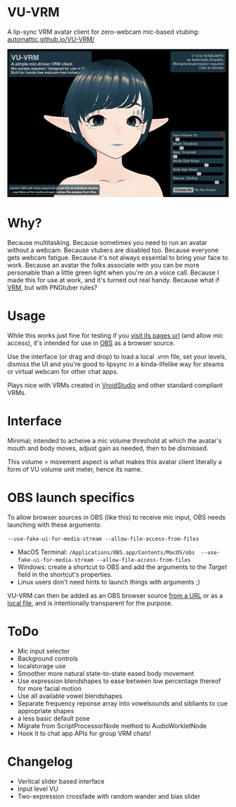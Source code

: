 # VU-VRM
A lip-sync VRM avatar client for zero-webcam mic-based vtubing: 
[automattic.github.io/VU-VRM/](https://automattic.github.io/VU-VRM/)

![Image](/assets/VU-VRM.gif?raw=true "VU-VRM")

# Why?
Because multitasking. Because sometimes you need to run an avatar without a webcam. Because vtubers are disabled too. Because everyone gets webcam fatigue. Because it's not always essential to bring your face to work. Because an avatar the folks associate with you can be more personable than a little green light when you're on a voice call. Because I made this for use at work, and it's turned out real handy. Because what if [VRM](https://vrm.dev/en/), but with PNGtuber rules?


# Usage
While this works just fine for testing if you [visit its pages url](https://automattic.github.io/VU-VRM/) (and allow mic access), it's intended for use in [OBS](https://obsproject.com) as a browser source.

Use the interface (or drag and drop) to load a local .vrm file, set your levels, dismiss the UI and you're good to lipsync in a kinda-lifelike way for steams or virtual webcam for other chat apps.

Plays nice with VRMs created in [VroidStudio](https://vroid.com/en/studio) and other standard compliant VRMs. 

# Interface
Minimal; intended to acheive a mic volume threshold at which the avatar's mouth and body moves, adjust gain as needed, then to be dismissed.

This volume = movement aspect is what makes this avatar client literally a form of VU volume unit meter, hence its name.

# OBS launch specifics
To allow browser sources in OBS (like this) to receive mic input, OBS needs launching with these arguments:

`--use-fake-ui-for-media-stream --allow-file-access-from-files`

- MacOS Terminal: `/Applications/OBS.app/Contents/MacOS/obs  --use-fake-ui-for-media-stream --allow-file-access-from-files`
- Windows: create a shortcut to OBS and add the arguments to the *Target* field in the shortcut's properties.
- Linux users don't need hints to launch things with arguments ;)

VU-VRM can then be added as an OBS browser source [from a URL](https://automattic.github.io/VU-VRM/) or as a [local file](https://github.com/Automattic/VU-VRM/archive/refs/heads/trunk.zip), and is intentionally transparent for the purpose.

# ToDo
- Mic input selector
- Background controls
- localstorage use
- Smoother more natural state-to-state eased body movement
- Use expression blendshapes to ease between low percentage thereof for more facial motion
- Use all available vowel blendshapes
- Separate frequency reponse array into vowelsounds and sibliants to cue appropriate shapes
- a less basic default pose
- Migrate from ScriptProcessorNode method to AudioWorkletNode
- Hook it to chat app APIs for group VRM chats!

# Changelog
- Veritcal slider based interface
- Input level VU
- Two-expression crossfade with random wander and bias slider
